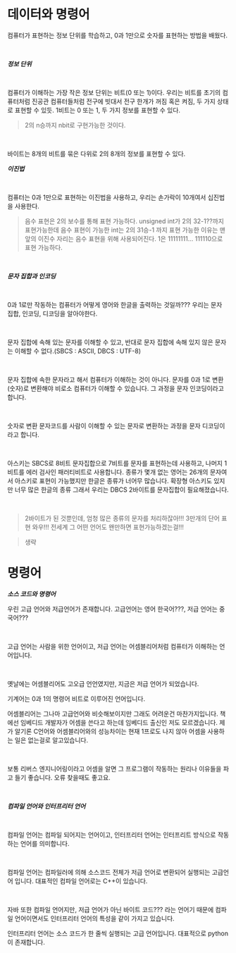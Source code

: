 # 데이터와 명령어

컴퓨터가 표현하는 정보 단위를 학습하고, 0과 1만으로 숫자를 표현하는 방법을 배웠다.

<br>

***정보 단위***

<br>

컴퓨터가 이해하는 가장 작은 정보 단위는 비트(0 또는 1)이다. 우리는 비트를 초기의 컴퓨터처럼 진공관 컴퓨터들처럼 전구에 빗대서 전구 한개가 꺼짐 혹은 켜짐, 두 가지 상태로 표현할 수 있듯. 1비트는 0 또는 1, 두 가지 정보를 표현할 수 있다.

> 2의 n승까지 nbit로 구현가능한 것이다.

<br>

바이트는 8개의 비트를 묶은 다위로 2의 8개의 정보를 표현할 수 있다.

***이진법***

<br>

컴퓨터는 0과 1만으로 표현하는 이진법을 사용하고, 우리는 손가락이 10개여서 십진법을 사용한다.

>음수 표현은 2의 보수를 통해 표현 가능하다. unsigned int가 2의 32-1??까지 표현가능한데 음수 표현이 가능한 int는 2의 31승-1 까지 표현 가능한 이유는 맨 앞의 이진수 자리는 음수 표현을 위해 사용되어진다. 1은 11111111... 111110으로 표현 가능하다.

<br>


***문자 집합과 인코딩***

<br>

0과 1로만 작동하는 컴퓨터가 어떻게 영어와 한글을 출력하는 것일까??? 우리는 문자 집합, 인코딩, 디코딩을 알아야한다.

<br>

문자 집합에 속해 있는 문자를 이해할 수 있고, 반대로 문자 집합에 속해 있지 않은 문자는 이해할 수 없다.(SBCS : ASCII, DBCS : UTF-8)

<br>


문자 집합에 속한 문자라고 해서 컴퓨터가 이해하는 것이 아니다. 문자를 0과 1로 변환(숫자)로 변환해야 비로소 컴퓨터가 이해할 수 있습니다. 그 과정을 문자 인코딩이라고 합니다.

<br>

숫자로 변환 문자코드를 사람이 이해할 수 있는 문자로 변환하는 과정을 문자 디코딩이라고 합니다.

<br>

아스키는 SBCS로 8비트 문자집합으로 7비트를 문자를 표현하는데 사용하고, 나머지 1비트를 에러 검사인 패러티비트로 사용합니다. 종류가 몇개 없는 영어는 26개의 문자여서 아스키로 표현이 가능했지만 한글은 종류가 너어무 많습니다. 확장형 아스키도 있지만 너무 많은 한글의 종류 그래서 우리는 DBCS 2바이트를 문자집합이 필요해졌습니다.

<br>

>2바이트가 된 것뿐인데, 엄청 많은 종류의 문자를 처리하잖아!!! 3만개의 단어 표현 와우!!! 전세계 그 어떤 언어도 왠만하면 표현가능하겠는걸!!!




>생략


# 명령어

***소스 코드와 명령어***

우린 고급 언어와 저급언어가 존재합니다. 고급언어는 영어 한국어???, 저급 언어는 중국어???

<br>

고급 언어는 사람을 위한 언어이고, 저급 언어는 어셈블리어처럼 컴퓨터가 이해하는 언어입니다.

<br>

옛날에는 어셈블리어도 고오급 언언였지만, 지금은 저급 언어가 되었습니다.

기계어는 0과 1의 명령어 비트로 이루어진 언어입니다.

어셈블리어는 그나마 고급언어와 비슷해보이지만 그래도 어려운건 마찬가지입니다. 책에선 임베디드 개발자가 어셈을 쓴다고 하는데
임베디드 출신인 저도 모르겠습니다. 제가 알기론 C언어와 어셈블리어와의 성능차이는 현재 1프로도 나지 않아 어셈을 사용하는 일은 없는걸로 알고있습니다. 

<br>

보통 리버스 엔지니어링이라고 어셈을 알면 그 프로그램이 작동하는 원리나 이유들을 파고 들기 좋습니다. 오류 찾을때도 좋고요.


<br>

***컴파일 언어와 인터프리터 언어***

<br>

컴파일 언어는 컴파일 되어지는 언어이고, 인터프리터 언어는 인터프리트 방식으로 작동하는 언어를 의미합니다.

<br>

컴파일 언어는 컴파일러에 의해 소스코드 전체가 저급 언어로 변환되어 실행되는 고급언어 입니다. 대표적인 컴파일 언어로는 C++이 있습니다. 

<br>

자바 또한 컴파일 언어지만, 저급 언어가 아닌 바이트 코드??? 라는 언어기 때문에 컴파일 언어이면서도 인터프리터 언어의 특성을 같이 가지고 있습니다.

인터프리터 언어는 소스 코드가 한 줄씩 실행되는 고급 언어입니다. 대표적으로 python이 존재합니다. 


